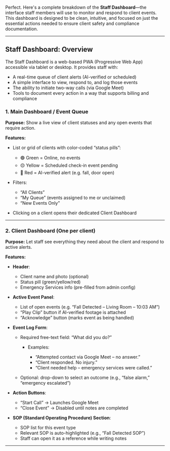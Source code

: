Perfect. Here's a complete breakdown of the **Staff Dashboard**—the interface staff members will use to monitor and respond to client events. This dashboard is designed to be clean, intuitive, and focused on just the essential actions needed to ensure client safety and compliance documentation.

---

## Staff Dashboard: Overview

The Staff Dashboard is a web-based PWA (Progressive Web App) accessible via tablet or desktop. It provides staff with:

* A real-time queue of client alerts (AI-verified or scheduled)
* A simple interface to view, respond to, and log those events
* The ability to initiate two-way calls (via Google Meet)
* Tools to document every action in a way that supports billing and compliance

### 1. Main Dashboard / Event Queue

**Purpose:** Show a live view of client statuses and any open events that require action.

**Features:**

* List or grid of clients with color-coded “status pills”:

  * 🟢 Green = Online, no events
  * 🟡 Yellow = Scheduled check-in event pending
  * 🔴 Red = AI-verified alert (e.g. fall, door open)
* Filters:

  * “All Clients”
  * “My Queue” (events assigned to me or unclaimed)
  * “New Events Only”
* Clicking on a client opens their dedicated Client Dashboard

---

### 2. Client Dashboard (One per client)

**Purpose:** Let staff see everything they need about the client and respond to active alerts.

**Features:**

* **Header**:

  * Client name and photo (optional)
  * Status pill (green/yellow/red)
  * Emergency Services info (pre-filled from admin config)

* **Active Event Panel**:

  * List of open events (e.g. “Fall Detected – Living Room – 10:03 AM”)
  * “Play Clip” button if AI-verified footage is attached
  * “Acknowledge” button (marks event as being handled)

* **Event Log Form**:

  * Required free-text field: “What did you do?”

    * Examples:

      * “Attempted contact via Google Meet – no answer.”
      * “Client responded. No injury.”
      * “Client needed help – emergency services were called.”
  * Optional: drop-down to select an outcome (e.g., “false alarm,” “emergency escalated”)

* **Action Buttons**:

  * “Start Call” → Launches Google Meet
  * “Close Event” → Disabled until notes are completed

* **SOP (Standard Operating Procedure) Section**:

  * SOP list for this event type
  * Relevant SOP is auto-highlighted (e.g., “Fall Detected SOP”)
  * Staff can open it as a reference while writing notes

---